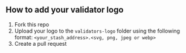 ## How to add your validator logo

1. Fork this repo
2. Upload your logo to the `validators-logo` folder using the following format:
`<your_stash_address>.<svg, png, jpeg or webp>`
3. Create a pull request
